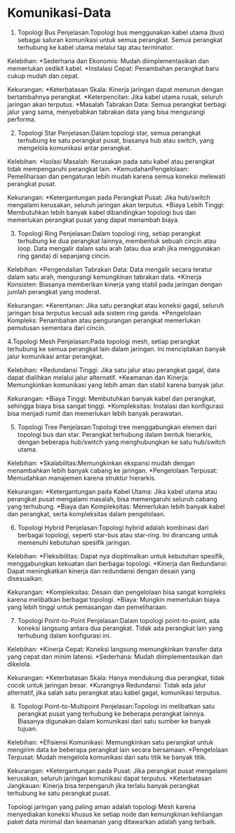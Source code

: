 # Komunikasi-Data
1. Topologi Bus
Penjelasan:Topologi bus menggunakan kabel utama (bus) sebagai saluran komunikasi untuk semua perangkat. Semua perangkat terhubung ke kabel utama melalui tap atau terminator.

Kelebihan:
*Sederhana dan Ekonomis: Mudah diimplementasikan dan memerlukan sedikit kabel.
*Instalasi Cepat:
Penambahan perangkat baru cukup mudah dan cepat.

Kekurangan:
*Keterbatasan Skala: Kinerja jaringan dapat menurun dengan bertambahnya perangkat.
*Keterpencilan: Jika kabel utama rusak, seluruh jaringan akan terputus.
*Masalah Tabrakan Data: Semua perangkat berbagi jalur yang sama, menyebabkan tabrakan data yang bisa mengurangi performa.

2. Topologi Star
Penjelasan:Dalam topologi star, semua perangkat terhubung ke satu perangkat pusat, biasanya hub atau switch, yang mengelola komunikasi antar perangkat.

Kelebihan:
*Isolasi Masalah: Kerusakan pada satu kabel atau perangkat tidak mempengaruhi perangkat lain.
*KemudahanPengelolaan: Pemeliharaan dan pengaturan lebih mudah karena semua koneksi melewati perangkat pusat.

Kekurangan:
*Ketergantungan pada Perangkat Pusat: Jika hub/switch mengalami kerusakan, seluruh jaringan akan terputus.
*Biaya Lebih Tinggi:
Membutuhkan lebih banyak kabel dibandingkan topologi bus dan memerlukan perangkat pusat yang dapat menambah biaya.

3. Topologi Ring
Penjelasan:Dalam topologi ring, setiap perangkat terhubung ke dua perangkat lainnya, membentuk sebuah cincin atau loop. Data mengalir dalam satu arah (atau dua arah jika menggunakan ring ganda) di sepanjang cincin.

Kelebihan:
*Pengendalian Tabrakan Data: Data mengalir secara teratur dalam satu arah, mengurangi kemungkinan tabrakan data.
*Kinerja Konsisten: Biasanya memberikan kinerja yang stabil pada jaringan dengan jumlah perangkat yang moderat.

Kekurangan:
*Kerentanan: Jika satu perangkat atau koneksi gagal, seluruh jaringan bisa terputus kecuali ada sistem ring ganda.
*Pengelolaan Kompleks: Penambahan atau pengurangan perangkat memerlukan pemutusan sementara dari cincin.

4.Topologi Mesh
 Penjelasan:Pada topologi mesh, setiap perangkat terhubung ke semua perangkat lain dalam jaringan. Ini menciptakan banyak jalur komunikasi antar perangkat.

Kelebihan:
*Redundansi Tinggi: Jika satu jalur atau perangkat gagal, data dapat dialihkan melalui jalur alternatif.
*Keamanan dan Kinerja: Memungkinkan komunikasi yang lebih aman dan stabil karena banyak jalur.

Kekurangan:
*Biaya Tinggi: Membutuhkan banyak kabel dan perangkat, sehingga biaya bisa sangat tinggi.
*Kompleksitas: Instalasi dan konfigurasi bisa menjadi rumit dan memerlukan lebih banyak perawatan.

5. Topologi Tree
Penjelasan:Topologi tree menggabungkan elemen dari topologi bus dan star. Perangkat terhubung dalam bentuk hierarkis, dengan beberapa hub/switch yang menghubungkan ke satu hub/switch utama.

Kelebihan:
*Skalabilitas:Memungkinkan ekspansi mudah dengan menambahkan lebih banyak cabang ke jaringan.
*Pengelolaan Terpusat: Memudahkan manajemen karena struktur hierarkis.

Kekurangan:
*Ketergantungan pada Kabel Utama: Jika kabel utama atau perangkat pusat mengalami masalah, bisa memengaruhi seluruh cabang yang terhubung.
*Biaya dan Kompleksitas: Memerlukan lebih banyak kabel dan perangkat, serta kompleksitas dalam pengelolaan.

6. Topologi Hybrid
Penjelasan:Topologi hybrid adalah kombinasi dari berbagai topologi, seperti star-bus atau star-ring. Ini dirancang untuk memenuhi kebutuhan spesifik jaringan.

Kelebihan:
*Fleksibilitas: Dapat nya dioptimalkan untuk kebutuhan spesifik, menggabungkan kekuatan dari berbagai topologi.
*Kinerja dan Redundansi: Dapat meningkatkan kinerja dan redundansi dengan desain yang disesuaikan.

Kekurangan:
*Kompleksitas: Desain dan pengelolaan bisa sangat kompleks karena melibatkan berbagai topologi.
*Biaya: Mungkin memerlukan biaya yang lebih tinggi untuk pemasangan dan pemeliharaan.

7. Topologi Point-to-Point
Penjelasan:Dalam topologi point-to-point, ada koneksi langsung antara dua perangkat. Tidak ada perangkat lain yang terhubung dalam konfigurasi ini.

Kelebihan:
*Kinerja Cepat: Koneksi langsung memungkinkan transfer data yang cepat dan minim latensi.
*Sederhana: Mudah diimplementasikan dan dikelola.

Kekurangan:
*Keterbatasan Skala: Hanya mendukung dua perangkat, tidak cocok untuk jaringan besar.
*Kurangnya Redundansi: Tidak ada jalur alternatif, jika salah satu perangkat atau kabel gagal, komunikasi terputus.

8. Topologi Point-to-Multipoint
Penjelasan:Topologi ini melibatkan satu perangkat pusat yang terhubung ke beberapa perangkat lainnya. Biasanya digunakan dalam komunikasi dari satu sumber ke banyak tujuan.

Kelebihan:
*Efisiensi Komunikasi: Memungkinkan satu perangkat untuk mengirim data ke beberapa perangkat lain secara bersamaan.
*Pengelolaan Terpusat: Mudah mengelola komunikasi dari satu titik ke banyak titik.

Kekurangan:
*Ketergantungan pada Pusat: Jika perangkat pusat mengalami kerusakan, seluruh jaringan komunikasi dapat terputus.
*Keterbatasan Jangkauan: Kinerja bisa terpengaruh jika terlalu banyak perangkat terhubung ke satu perangkat pusat.

Topologi jaringan yang paling aman adalah topologi Mesh karena menyediakan koneksi khusus ke setiap node dan kemungkinan kehilangan paket data minimal dan keamanan yang ditawarkan adalah yang terbaik.
